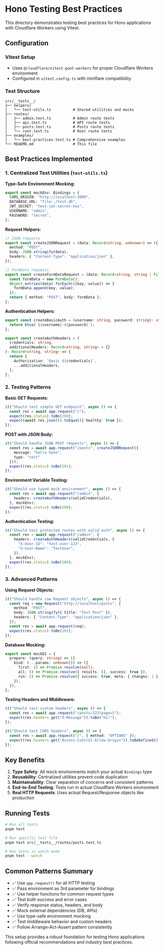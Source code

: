 # Hono Testing Best Practices

This directory demonstrates testing best practices for Hono applications with Cloudflare Workers using Vitest.

## Configuration

### Vitest Setup
- Uses `@cloudflare/vitest-pool-workers` for proper Cloudflare Workers environment
- Configured in `vitest.config.ts` with miniflare compatibility

### Test Structure
```
src/__tests__/
├── helpers/
│   └── test-utils.ts          # Shared utilities and mocks
├── routes/
│   ├── admin.test.ts          # Admin route tests
│   ├── api.test.ts            # API route tests
│   ├── posts.test.ts          # Posts route tests
│   └── root.test.ts           # Root route tests
├── examples/
│   └── best-practices.test.ts # Comprehensive examples
└── README.md                  # This file
```

## Best Practices Implemented

### 1. Centralized Test Utilities (`test-utils.ts`)

**Type-Safe Environment Mocking:**
```typescript
export const mockEnv: Bindings = {
  CORS_ORIGIN: "http://localhost:3000",
  DATABASE_URL: "file:./test.db", 
  JWT_SECRET: "test-jwt-secret-key",
  USERNAME: "admin",
  PASSWORD: "secret",
};
```

**Request Helpers:**
```typescript
// JSON requests
export const createJSONRequest = (data: Record<string, unknown>) => ({
  method: "POST",
  body: JSON.stringify(data),
  headers: { "Content-Type": "application/json" },
});

// FormData requests  
export const createFormDataRequest = (data: Record<string, string | File>) => {
  const formData = new FormData();
  Object.entries(data).forEach(([key, value]) => {
    formData.append(key, value);
  });
  return { method: "POST", body: formData };
};
```

**Authentication Helpers:**
```typescript
export const createBasicAuth = (username: string, password: string): string => {
  return btoa(`${username}:${password}`);
};

export const createAuthHeaders = (
  credentials: string,
  additionalHeaders: Record<string, string> = {}
): Record<string, string> => {
  return {
    Authorization: `Basic ${credentials}`,
    ...additionalHeaders,
  };
};
```

### 2. Testing Patterns

**Basic GET Requests:**
```typescript
it("Should test simple GET endpoint", async () => {
  const res = await app.request("/");
  expect(res.status).toBe(200);
  expect(await res.json()).toEqual({ healthy: true });
});
```

**POST with JSON Body:**
```typescript
it("Should handle JSON POST requests", async () => {
  const res = await app.request("/posts", createJSONRequest({
    message: "hello hono", 
    type: "test"
  }));
  expect(res.status).toBe(201);
});
```

**Environment Variable Testing:**
```typescript
it("Should use typed mock environment", async () => {
  const res = await app.request("/admin", {
    headers: createAuthHeaders(validCredentials),
  }, mockEnv);
  expect(res.status).toBe(200);
});
```

**Authentication Testing:**
```typescript
it("Should test protected routes with valid auth", async () => {
  const res = await app.request("/admin", {
    headers: createAuthHeaders(validCredentials, {
      "X-User-ID": "test-user-123",
      "X-User-Name": "TestUser",
    }),
  }, mockEnv);
  expect(res.status).toBe(200);
});
```

### 3. Advanced Patterns

**Using Request Objects:**
```typescript
it("Should handle raw Request objects", async () => {
  const req = new Request("http://localhost/posts", {
    method: "POST",
    body: JSON.stringify({ title: "Test Post" }),
    headers: { "Content-Type": "application/json" },
  });
  const res = await app.request(req);
  expect(res.status).toBe(201);
});
```

**Database Mocking:**
```typescript
export const mockD1 = {
  prepare: (query: string) => ({
    bind: (...params: unknown[]) => ({
      first: () => Promise.resolve(null),
      all: () => Promise.resolve({ results: [], success: true }),
      run: () => Promise.resolve({ success: true, meta: { changes: 1 } }),
    }),
  }),
};
```

**Testing Headers and Middleware:**
```typescript
it("Should test custom headers", async () => {
  const res = await app.request("/posts/123?page=1");
  expect(res.headers.get("X-Message")).toBe("Hi!");
});

it("Should test CORS headers", async () => {
  const res = await app.request("/", { method: "OPTIONS" });
  expect(res.headers.get("Access-Control-Allow-Origin")).toBeDefined();
});
```

## Key Benefits

1. **Type Safety**: All mock environments match your actual `Bindings` type
2. **Reusability**: Centralized utilities prevent code duplication
3. **Maintainability**: Clear separation of concerns and consistent patterns
4. **End-to-End Testing**: Tests run in actual Cloudflare Workers environment
5. **Real HTTP Requests**: Uses actual Request/Response objects like production

## Running Tests

```bash
# Run all tests
pnpm test

# Run specific test file
pnpm test src/__tests__/routes/posts.test.ts

# Run tests in watch mode
pnpm test --watch
```

## Common Patterns Summary

- ✅ Use `app.request()` for all HTTP testing
- ✅ Pass environment as 3rd parameter for bindings
- ✅ Use helper functions for common request types
- ✅ Test both success and error cases
- ✅ Verify response status, headers, and body
- ✅ Mock external dependencies (DB, APIs)
- ✅ Use type-safe environment mocking
- ✅ Test middleware behavior and custom headers
- ✅ Follow Arrange-Act-Assert pattern consistently

This setup provides a robust foundation for testing Hono applications following official recommendations and industry best practices.